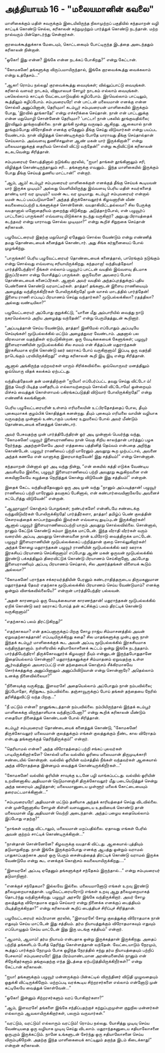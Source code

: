 # அத்தியாயம் 16 - "மலையமானின் கவலை"

மாளிகைக்கும் மதிள் சுவருக்கும் இடையிலிருந்த நிலாமுற்றப் பகுதியில் கந்தமாறன் வழி காட்டிக் கொண்டு செல்ல, கரிகாலன் சுற்றுமுற்றும் பார்த்துக் கொண்டு நடந்தான். மற்ற நால்வரும் பின்தொடர்ந்து சென்றார்கள்.

குரவைக்கூத்துக்காக மேடையும், கொட்டகையும் போட்டிருந்த இடத்தை அடைந்ததும் கரிகாலன் நின்றான்.

&#8220;ஓகோ! இது என்ன? இங்கே என்ன நடக்கப் போகிறது?&#8221; என்று கேட்டான்.

&#8220;கோமகனே! தங்களுக்கு விருப்பமாயிருந்தால், இங்கே குரவைக்கூத்து வைக்கலாம் என்று உத்தேசம்&#8230;&#8221;

&#8220;ஆகா! ரொம்ப நல்லது! குரவைக்கூத்து வையுங்கள்; வில்லுப்பாட்டு வையுங்கள். கரிகால் வளவர் நாடகம், விஜயாலயச் சோழர் நாடகம் எல்லாம் வையுங்கள். பகலெல்லாம் காட்டில் வேட்டையாடுவதில் கழிப்போம். இரவெல்லாம் பாட்டிலும், கூத்திலும் கழிப்போம். சம்புவரையரே! என் பாட்டன் மலையமான் எனக்கு என்ன சொல்லி அனுப்பினான், தெரியுமா! கடம்பூர் சம்புவரையன் மாளிகையில் இருக்கும் போது, &#8216;இரவில் தூங்காதே!&#8217; என்று எச்சரிக்கை செய்தான். நான் என் பாட்டனுக்கு என்ன மறுமொழி சொன்னேன் தெரியுமா? &#8216;பாட்டா! நான் பகலில் தூங்குவதில்லை; இரவிலும் தூங்குவதில்லை. நான் தூங்கி மூன்று வருஷம் ஆகிறது. ஆகையால் நான் தூங்கும்போது விரோதிகள் எனக்கு ஏதேனும் தீங்கு செய்து விடுவார்கள் என்று பயப்பட வேண்டாம். நான் விழித்துக் கொண்டிருக்கும் போதே யாராவது தீங்கு செய்தால்தான் செய்யலாம். அவ்வளவு துணிச்சலுள்ள ஆண் மகன் யார் இருக்கிறான்?&#8217; என்று மலையமானுக்குத் தைரியம் சொல்லி விட்டு வந்தேன்!&#8221; என்று கூறிவிட்டுக் கரிகாலன் கடகடவென்று சிரித்தான்.

சம்புவரையர் கோபத்தினால் நடுங்கிய குரலில், &#8220;ஐயா! தாங்கள் தூங்கினாலும் சரி, விழித்துக் கொண்டிருந்தாலும் சரி&#8230; தங்களுக்கு எவனும்.. இந்த மாளிகையில் இருக்கும் போது தீங்கு செய்யத் துணிய மாட்டான்!&#8221; என்றார்.

&#8220;ஆம், ஆம்! கடம்பூர் சம்புவரையர் மாளிகைக்குள் எனக்குத் தீங்கு செய்யக் கூடியவன் யார் இருக்க முடியும்? அல்லது வெளியிலிருந்து இவ்வளவு பெரிய மதிள் சுவர்களைத் தாண்டி யார் வர முடியும்? யமன் கூட வர முடியாது. கடம்பூர் சம்புவரையர் என்றால் யமன் கூடப் பயப்படுவானே? அந்தத் திருக்கோவலூர்க் கிழவனாரின் வீண் கவலையைப்பற்றி உங்களுக்குச் சொன்னேன். வயதாகிவிட்டதல்லவா? சில பேருக்கு வயதானால் மனோதைரியம் குறைந்து விடுகிறது. அடுத்தாற்போல், என் பழுவூர்ப் பாட்டனைப் பாருங்கள்! எவ்வளவு மிடுக்காக நடந்து வருகிறார்? அறுபது பிராயத்தைக் கடந்தவர் என்று யாராவது சொல்ல முடியுமா?&#8221; என்று கூறிச் சிறுநகை செய்தான் கரிகாலன்.

பழுவேட்டரையர் இதற்கு மறுமொழி ஏதேனும் சொல்ல வேண்டும் என்று எண்ணித் தமது தொண்டையைக் கனைத்துக் கொண்டார். அது சிங்க கர்ஜனையைப் போல் முழங்கிற்று.

&#8220;பாருங்கள்! பெரிய பழுவேட்டரையர் தொண்டையைக் கனைத்தால், பாரெங்கும் நடுங்கும் என்று சொல்வது எவ்வளவு சரியாயிருக்கிறது. கந்தமாறா! வந்தியத்தேவா! பார்த்திபேந்திரா! நீங்கள் எல்லாம் பழுவூர்ப் பாட்டன் வயதில் இவ்வளவு திடமாக இருப்பீர்களா என்று யோசித்துப் பாருங்கள். ஒருவேளை அவரைப் போல் தொண்டையைக் கனைப்பீர்கள். ஆனால் அவர் வயதில் அந்தப்புரத்துக்குப் புதிய பெண்ணைக் கொண்டு வரமாட்டீர்கள். தாத்தா! தங்களுடன் இளைய ராணியையும் அழைத்து வந்திருக்கிறீர்கள் போலிருக்கிறதே! முன் வாசல் மாடத்தில் பார்த்தேன்! இளைய ராணி எப்படிப் பிரயாணம் செய்து வந்தார்கள்? மூடுபல்லக்கிலா? ரதத்திலா? அல்லது வண்டியிலா?&#8221;

பழுவேட்டரையர் அப்போது குறுக்கிட்டு, &#8220;யானை மீது அம்பாரியில் வைத்து நாடு நகரமெல்லாம் அறிய அழைத்து வந்தேன்!&#8221; என்று பெருமிதத்துடன் கூறினார்.

&#8220;அப்படித்தான் செய்ய வேண்டும், தாத்தா! இனிமேல் எப்போதும் அப்படியே செய்யுங்கள்! மூடுபல்லக்கில் மட்டும் அழைத்துவர வேண்டாம். அதனால் பல விரஸமான வதந்திகள் ஏற்படுகின்றன. ஒரு வேடிக்கையைக் கேளுங்கள்; பழுவூர் இளையராணியின் மூடுபல்லக்கில் சில சமயம் என் சித்தப்பன் மதுராந்தகன் இரகசியமாக ஏறிக் கொண்டு ஊர் ஊராகப் போய் வருகிறானாம்! இப்படி ஒரு வதந்தி நாடெங்கும் பரவியிருக்கிறது!&#8221; என்று கரிகாலன் கூறி இடி இடி என்று சிரித்தான்.

ஆனால் அங்கிருந்த மற்றவர்கள் யாரும் சிரிக்கவில்லை. ஒவ்வொருவர் மனத்திலும் ஒவ்வொரு விதக் கலக்கம் ஏற்பட்டது.

வந்தியத்தேவன் தன் மனத்திற்குள் &#8220;ஐயோ! எப்பேர்ப்பட்ட தவறு செய்து விட்டோ ம்! இந்த வெறி பிடித்த மனிதரிடம் எல்லாவற்றையும் சொல்லி விட்டோமே! ஒன்றையும் மிச்சம் வைத்துக் கொள்ளாமல் பகிரங்கப்படுத்தி விடுவார் போலிருக்கிறதே!&#8221; என்று எண்ணிக் கலங்கினான்.

பெரிய பழுவேட்டரையரின் உள்ளம் எரிமலையின் உட்பிரதேசத்தைப் போல, தீயும் புகையுமாகக் குழம்பிக் கொதித்துக் கனன்றது. தீயும் புகையும் எரிமலை வாயின் வழியாக வருவதற்கு முன்னால் உண்டாகும் பயங்கர உறுமலைப் போல் அவர் மீண்டும் தொண்டையைக் கனைத்துக் கொண்டார்.

அவர் பேசுவதற்கு முன் பார்த்திபேந்திரன் ஓர் அடி முன்னால் பெயர்ந்து வந்து, &#8220;கோமகனே! பழுவூர் இளையராணியை நான் வெகு சிறிய காலந்தான் பார்த்துப் பழக நேர்ந்தது. அதற்குள்ளேயே அவர் எத்தகைய பத்தினித் தெய்வம் என்பதை அறிந்து கொண்டேன். பழுவூர் ராணியைப் பற்றி யாரேனும் அவதூறு கூற முற்பட்டால், அவனை அந்தக் கணமே என் வாளுக்கு இரையாக்குவேன்! இது சத்தியம்!&#8221; என்று சொன்னான்.

கந்தமாறன் பின்னால் ஓர் அடி வந்து நின்று, &#8220;என் கையில் கத்தி எடுக்க வேண்டிய அவசியமே இல்லை, பழுவூர் இளையராணியைப் பற்றி அவதூறு கூறுகிறவனை என் கையினாலேயே கழுத்தை நெறித்துக் கொன்று விடுவேன் இது சத்தியம்!&#8221; என்றான்.

இதைக் கேட்ட வந்தியத்தேவனும் ஒரு அடி முன் வந்து &#8220;நானும் அப்படித்தான்! பழுவூர் ராணியைப் பற்றி யாரேனும் தவறாகப் பேசினால், என் கண்பார்வையினாலேயே அவனைச் சுட்டெரித்து விடுவேன்!&#8221; என்றான்.

&#8220;ஆஹாஹா! கொஞ்சம் பொறுங்கள்; நண்பர்களே! என்னிடமே சண்டைக்கு வந்துவிடுவீர்கள் போலிருக்கிறதே! பார்த்தீர்களா, தாத்தா! தமிழ்ப் பெண் குலத்தின் கௌரவத்தைக் காப்பாற்றுவதில் இவர்கள் எவ்வளவு துடிப்புடன் இருக்கிறார்கள்! ஆனால் பழுவூர் இளையராணியைப்பற்றி யாரும் அவதூறு சொல்லவில்லை. சொன்னால், நானும் கேட்டுக் கொண்டு சும்மா இருக்க மாட்டேன். இந்த வீராதி வீரர்கள் வரும் வரையில் அப்படி அவதூறு சொன்னவனை நான் உயிரோடு வைத்திருக்க மாட்டேன். பழுவூர் இளையராணியின் மூடுபல்லக்கைப் பற்றித்தான் குறை சொல்லுகிறார்கள்! அந்தக் கோழை மதுராந்தகன் பழுவூர் ராணியின் மூடுபல்லக்கில் ஊர் ஊராக இரகசியப் பிரயாணம் செய்கிறானாம்! எப்போது ஆண் மகன் ஒருவன் மூடுபல்லக்கில் இரண்டு பக்கத்திலும் திரைவிட்டுக் கொண்டு பிரயாணம் செய்கிறானோ, அப்போது இளையராணியும் அப்படி பிரயாணம் செய்தால், சில அனர்த்தங்கள் விளையக் கூடும் அல்லவா?&#8221;

&#8220;கோமகனே! பராந்தக சக்கரவர்த்தியின் பேரனும் கண்டராதித்தருடைய திருமகனுமான மதுராந்தகத் தேவர் எதற்காக மூடுபல்லக்கில் பிரயாணம் செய்ய வேண்டுமாம்? எனக்கு ஒன்றும் விளங்கவில்லையே?&#8221; என்றான் பார்த்திபேந்திர பல்லவன்.

&#8220;அதன் காரணமும் ஒரு வேடிக்கையான காரணந்தான்! மதுராந்தகன் மூடுபல்லக்கில் ஏறிக் கொண்டு ஊர் ஊராகப் போய்த் தன் கட்சிக்குப் பலம் திரட்டிக் கொண்டு வருகிறானாம்!&#8221;

&#8220;எதற்காகப் பலம் திரட்டுகிறது?&#8221;

&#8220;எதற்காகவா? என் தகப்பனாருக்குப் பிறகு சோழ ராஜ்ய சிம்மாசனத்தில் அவன் ஏறுவதற்காகத்தான்! எப்படியிருக்கிறது கதை? சில மாதங்களுக்கு முன்பு ஒரு நாள் இந்தக் கடம்பூர் மாளிகைக்குக் கூட அவன் அப்படி மூடுபல்லக்கில் இரகசியமாக வந்திருந்தானாம். நள்ளிரவில் சதியாலோசனைக் கூட்டம் ஒன்று இங்கே நடந்ததாம். பார்த்திபேந்திரா! திருக்கோவலூர்க் கிழவனார் நீயும் என்னுடன் இருந்தபோதுதானே இதையெல்லாம் சொன்னார்? மதுராந்தகனுக்குச் சிம்மாதனம் ஏறுவதற்கு உள்ள ஆர்வத்தினால் அவசரப்பட்டு என் தந்தையைக் கொஞ்சம் சீக்கிரமாகவே சொர்க்கத்துக்கு அனுப்பினாலும் அனுப்பிவிடுவான் என்று சொன்னாரே? அதெல்லாம் உனக்கு நினைவில்லையா?&#8221;

&#8220;நினைவுக்கு வருகிறது, இளவரசே! அதையெல்லாம் அப்போதும் நான் நம்பவில்லை; இப்போதோ, சிறிதுகூட நம்பவில்லை. தஞ்சாவூருக்குப் போய் தங்கள் தந்தையை நேரில் தரிசித்துவிட்டு வந்த பிறகு&#8230;&#8221;

&#8220;நீ மட்டும் என்ன? நானுங்கூடத்தான் நம்பவில்லை. நம்பியிருந்தால் இந்தக் கடம்பூர் மாளிகைக்கு விருந்தாளியாக வந்திருப்பேனா?&#8221; என்று கூறிக் கரிகாலன் மீண்டும் எதையோ நினைத்துக் கொண்டவன் போல் சிரித்தான்.

கடம்பூர் சம்புவரையர் தொண்டையைக் கனைத்துக் கொண்டு, &#8220;கோமகனே! திருக்கோவலூர் மலையமான் குலத்துக்கும் எங்கள் குலத்துக்கும் நீண்ட கால விரோதம் என்பது தங்களுக்குத் தெரிந்திருக்கும்!&#8221; என்றார்.

&#8220;தெரியாமல் என்ன? அந்த விரோதத்தைப் பற்றி சங்கப் புலவர்கள் பாடியிருக்கிறார்களே? கொல்லி மலை வல்வில் ஓரியை மலையமான் திருமுடிக்காரி சண்டையில் கொன்றான். வல்வில் ஓரியின் வம்சத்தில் நீங்கள் வந்தவர்கள் ஆகையால் அந்த விரோதத்தை இன்னமும் வைத்துக் கொண்டிருக்கிறீர்கள்&#8230;&#8221;

&#8220;கோமகனே! வல்வில் ஓரியின் சாவுக்கு உடனே பழி வாங்கப்பட்டது. வல்வில் ஓரியின் உறவினனாகிய அதியமான் நெடுமானஞ்சி திருக்கோவலூர் மீது படையெடுத்துச் சென்று அந்த ஊரையும் அழித்தான்; மலையமானுடைய முள்ளூர் மலைக் கோட்டையையும் தரைமட்டமாக்கினான்&#8230;&#8221;

&#8220;சம்புவரையரே! அதியமான் மட்டும் தனியாக அந்தக் காரியத்தைச் செய்து விடவில்லை. என் முன்னோனாகிய சோழன் கிள்ளி வளவனுடைய உதவியைக் கொண்டு தான் மலையமான் மீது அதியமான் வெற்றி அடைந்தான். அந்தப் பழைய கதையெல்லாம் இப்போது எதற்கு?&#8221;

&#8220;நாங்கள் மறந்து விட்டாலும், மலையமான் மறப்பதில்லை. ஏதாவது எங்கள் பேரில் அவன் குற்றம் சாட்டிக் கொண்டிருக்கிறான்&#8230;&#8221;

&#8220;நான்தான் சொன்னேனே? கிழவருக்கு வயதாகி விட்டது. ஆகையால் புத்தியும் தடுமாறுகிறது. நான் இங்கே இருக்கும்போது எனக்கு ஆபத்து ஒன்றும் வராமல் பாதுகாப்பதற்காக அவர் ஒரு பெரும் சைன்யத்தைத் திரட்டிக் கொண்டு வராமல் இருக்க வேண்டுமே என்று கூட எனக்குக் கொஞ்சம் கவலையாயிருக்கிறது&#8230;.&#8221;

&#8220;இளவரசே! அப்படி ஏதேனும் தங்களுக்குச் சந்தேகம் இருந்தால்&#8230;&#8221; என்று சம்புவரையர் தடுமாறினார்.

&#8220;எனக்குச் சந்தேகமா? இல்லவே இல்லை. மலையமானோடு எங்கள் உறவு இரண்டு தலைமுறையாகத்தான். பழுவேட்டரையரோடு எங்கள் உறவு ஆறு தலைமுறையாகத் தொடர்ந்து வந்திருக்கிறது. பழுவூர் அரசரே இங்கே வந்திருக்கிறார். அவர் சோழ குலத்துக்கு விரோதமாக ஏதும் செய்வார் என்று நினைக்க எனக்குப் பைத்தியம் பிடித்திருக்கிறதா?&#8221; என்று கரிகாலன் கூறிப் பைத்தியச் சிரிப்புச் சிரித்தான்.

பழுவேட்டரையர் கம்பீரமான குரலில், &#8220;இளவரசே! சோழ குலத்துக்கு விரோதமாக நான் எதுவும் செய்ய மாட்டேன் இது சத்தியம். தர்ம நியாயத்துக்கும் விரோதமாகவும் எதுவும் எப்பொழுதும் செய்ய மாட்டேன் இது இரு மடங்கு சத்தியம்&#8221; என்றார்.

&#8220;ஆமாம், ஆமாம்! தர்ம நியாயம் என்பதாக ஒன்று இருக்கத்தான் இருக்கிறது. அதைப் பற்றித் தங்களிடம் பேசித் தெரிந்து கொள்ளத்தான் வந்தேன். வேட்டையாடும் நேரமும், கூத்துப் பார்க்கும் நேரமும் போக ஒழிந்த நேரத்தில் சற்று தர்ம நியாயத்தையும் பற்றிப் பேசலாம்! சம்புவரையரே! இந்த பிரம்மாண்டமான அரண்மனையில் நானும் என் சிநேகிதர்களும் தங்குவதற்கு எந்த இடத்தை ஏற்படுத்தியிருக்கிறீர்கள்?&#8221; என்று கேட்டான் கரிகாலன்.

&#8220;ஐயா! தங்களுக்கும் பழுவூர் மன்னருக்கும் பின்கட்டில் விருந்தினர் விடுதி முழுவதையும் ஒதுக்கி விட்டிருக்கிறோம். மற்றப்படி வரக்கூடிய சிற்றரசர்களை எல்லாம் என்னோடு முன் கட்டிலேயே வைத்துக் கொள்வேன்&#8230;&#8221;

&#8220;ஓகோ! இன்னும் சிற்றரசர்களும் வரப் போகிறார்களா?&#8221;

&#8220;ஆம், இளவரசே! தங்களை இங்கே சந்திப்பதற்குச் சுற்றுப்புறமுள்ள குறுநில மன்னர்கள் எல்லாரும் ஆவலாயிருக்கிறார்கள், பலரும் வருவார்கள்.&#8221;

&#8220;வரட்டும், வரட்டும்! எல்லாரும் வரட்டும்! ரொம்ப நல்லது. யோசித்து முடிவு செய்ய வேண்டியதை ஒரு வழியாக முடிவு செய்து விடலாம். மதுராந்தகனுடைய சதியாலோசனை ஒருபுறம் இருக்கட்டும். நானே உங்களுடன் சேர்ந்து ஒரு சதியாலோசனை செய்ய விரும்புகிறேன். அதற்கு இந்த மாளிகையைக் காட்டிலும் தகுந்த இடம் கிடைக்காது!&#8221; என்றான் கரிகாலன்.